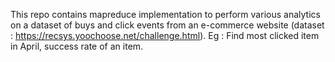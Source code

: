 This repo contains mapreduce implementation to perform various analytics on a dataset of buys and click events from an e-commerce website (dataset : https://recsys.yoochoose.net/challenge.html). 
Eg : Find most clicked item in April, success rate of an item. 
